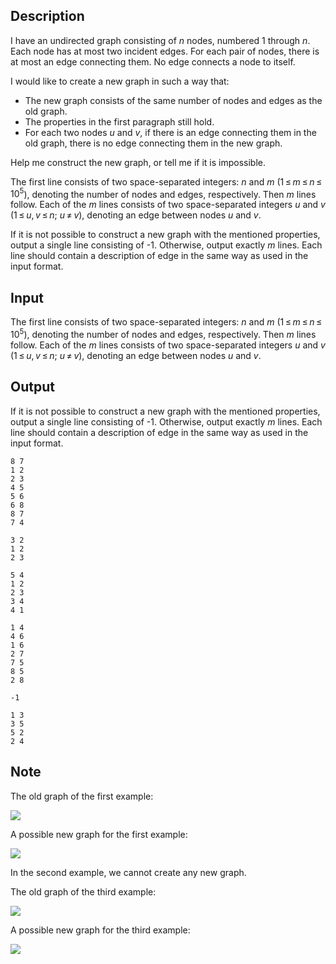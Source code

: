 ## Description

<div><p>I have an undirected graph consisting of <span class="tex-span"><i>n</i></span> nodes, numbered 1 through <span class="tex-span"><i>n</i></span>. Each node has at most two incident edges. For each pair of nodes, there is at most an edge connecting them. No edge connects a node to itself.</p><p>I would like to create a new graph in such a way that: </p><ul> <li> The new graph consists of the same number of nodes and edges as the old graph. </li><li> The properties in the first paragraph still hold. </li><li> For each two nodes <span class="tex-span"><i>u</i></span> and <span class="tex-span"><i>v</i></span>, if there is an edge connecting them in the old graph, there is no edge connecting them in the new graph. </li></ul><p>Help me construct the new graph, or tell me if it is impossible.</p></div><div class="input-specification"><p>The first line consists of two space-separated integers: <span class="tex-span"><i>n</i></span> and <span class="tex-span"><i>m</i></span> (<span class="tex-span">1 ≤ <i>m</i> ≤ <i>n</i> ≤ 10<sup class="upper-index">5</sup></span>), denoting the number of nodes and edges, respectively. Then <span class="tex-span"><i>m</i></span> lines follow. Each of the <span class="tex-span"><i>m</i></span> lines consists of two space-separated integers <span class="tex-span"><i>u</i></span> and <span class="tex-span"><i>v</i></span> (<span class="tex-span">1 ≤ <i>u</i>, <i>v</i> ≤ <i>n</i>;&nbsp;<i>u</i> ≠ <i>v</i></span>), denoting an edge between nodes <span class="tex-span"><i>u</i></span> and <span class="tex-span"><i>v</i></span>.</p></div><div class="output-specification"><p>If it is not possible to construct a new graph with the mentioned properties, output a single line consisting of -1. Otherwise, output exactly <span class="tex-span"><i>m</i></span> lines. Each line should contain a description of edge in the same way as used in the input format.</p></div>

## Input

<p>The first line consists of two space-separated integers: <span class="tex-span"><i>n</i></span> and <span class="tex-span"><i>m</i></span> (<span class="tex-span">1 ≤ <i>m</i> ≤ <i>n</i> ≤ 10<sup class="upper-index">5</sup></span>), denoting the number of nodes and edges, respectively. Then <span class="tex-span"><i>m</i></span> lines follow. Each of the <span class="tex-span"><i>m</i></span> lines consists of two space-separated integers <span class="tex-span"><i>u</i></span> and <span class="tex-span"><i>v</i></span> (<span class="tex-span">1 ≤ <i>u</i>, <i>v</i> ≤ <i>n</i>;&nbsp;<i>u</i> ≠ <i>v</i></span>), denoting an edge between nodes <span class="tex-span"><i>u</i></span> and <span class="tex-span"><i>v</i></span>.</p>

## Output

<p>If it is not possible to construct a new graph with the mentioned properties, output a single line consisting of -1. Otherwise, output exactly <span class="tex-span"><i>m</i></span> lines. Each line should contain a description of edge in the same way as used in the input format.</p>





```input1
8 7
1 2
2 3
4 5
5 6
6 8
8 7
7 4

```




```input2
3 2
1 2
2 3

```




```input3
5 4
1 2
2 3
3 4
4 1

```




```output1
1 4
4 6
1 6
2 7
7 5
8 5
2 8

```




```output2
-1

```




```output3
1 3
3 5
5 2
2 4

```



## Note

<p>The old graph of the first example:</p><p><img class="tex-graphics" src="file://gt1dGkSP.png" style="max-width: 100.0%;max-height: 100.0%;"></p><p>A possible new graph for the first example:</p><p><img class="tex-graphics" src="file://7tgbs0Kq.png" style="max-width: 100.0%;max-height: 100.0%;"></p><p>In the second example, we cannot create any new graph.</p><p>The old graph of the third example:</p><p><img class="tex-graphics" src="file://tuHtDw2o.png" style="max-width: 100.0%;max-height: 100.0%;"></p><p>A possible new graph for the third example:</p><p><img class="tex-graphics" src="file://o6Hmj9b8.png" style="max-width: 100.0%;max-height: 100.0%;"></p>
